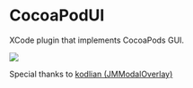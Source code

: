 CocoaPodUI
==========

XCode plugin that implements CocoaPods GUI.

<img src="http://i1199.photobucket.com/albums/aa470/Akki-87/Fotor0320183341.png">

Special thanks to [kodlian (JMModalOverlay)](https://github.com/kodlian/JMModalOverlay)

